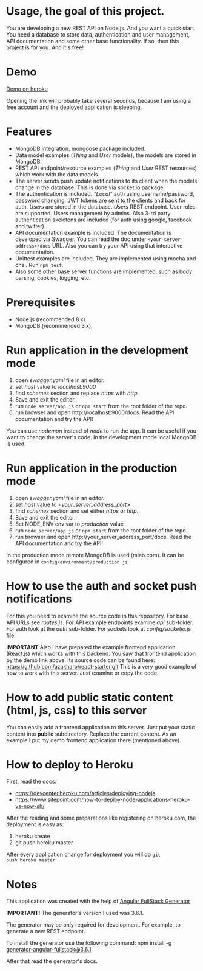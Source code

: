 ﻿# Usage, the goal of this project.

You are developing a new REST API on Node.js. And you want a quick start.
You need a database to store data, authentication and user management,
API documentation and some other base functionality.
If so, then this project is for you. And it's free!


# Demo

[Demo on heroku](https://pages.github.com/)

Opening the link will probably take several seconds, because I am using a free
account and the deployed application is sleeping.


# Features

  * MongoDB integration, mongoose package included.
  * Data model examples (*Thing* and *User* models), the models are stored in MongoDB.
  * REST API endpoint/resource examples (*Thing* and *User* REST resources) which work with the data models.
  * The server sends push update notifications to its client when the models change in the database. This is done via socket.io package.
  * The authentication is included. *"Local"* auth using username/password,
  password changing. JWT tokens are sent to the clients and back for auth.
  *Users* are stored in the database. *Users* REST endpoint.
  User roles are supported. Users management by admins.
  Also 3-rd party authentication skeletons are included (for auth using google, facebook and twitter).
  * API documentation example is included. The documentation is developed via Swagger.
  You can read the doc under <code>\<your-server-address\>/docs</code> URL.
  Also you can try your API using that interactive documentation.
  * Unittest examples are included. They are implemented using mocha and chai.
  Run <code>npm test</code>.
  * Also some other base server functions are implemented, such as
  body parsing, cookies, logging, etc.


# Prerequisites

  * Node.js (recommended 8.x).
  * MongoDB (recommended 3.x).


# Run application in the development mode

  1. open *swagger.yaml* file in an editor.
  2. set *host* value to *localhost:9000*
  3. find *schemes* section and replace *https* with *http*.
  4. Save and exit the editor.
  5. run <code>node server/app.js</code> or <code>npm start</code> from the root folder of the repo.
  6. run browser and open http://localhost:9000/docs. Read the API documentation and try the API!

  You can use *nodemon* instead of *node* to run the app. It can be useful if you want to change the server's code.
  In the development mode local MongoDB is used.


# Run application in the production mode

  1. open *swagger.yaml* file in an editor.
  2. set *host* value to *<your_server_address_port>*
  3. find *schemes* section and set either *https* or *http*.
  4. Save and exit the editor.
  5. Set NODE_ENV env var to *production* value
  6. run <code>node server/app.js</code> or <code>npm start</code> from the root folder of the repo.
  7. run browser and open http://your_server_address_port/docs. Read the API documentation and try the API!

  In the production mode remote MongoDB is used (mlab.com). It can be configured in <code>config/environment/production.js</code>


# How to use the auth and socket push notifications

  For this you need to examine the source code in this repository.
  For base API URLs see *routes.js*.
  For API example endpoints examine *api* sub-folder.
  For auth look at the *auth* sub-folder.
  For sockets look at *config/socketio.js* file.

  **IMPORTANT**
  Also I have prepared the example frontend application (React.js) which works with this backend.
  You saw that frontend application by the demo link above.
  Its source code can be found here: https://github.com/azakharo/react-starter.git
  This is a very good example of how to work with this server. Just examine or copy the code.


# How to add public static content (html, js, css) to this server

  You can easily add a frontend application to this server.
  Just put your static content into **public** subdirectory.
  Replace the current content. As an example I put my demo frontend application there (mentioned above).


# How to deploy to Heroku

  First, read the docs:
  * https://devcenter.heroku.com/articles/deploying-nodejs
  * https://www.sitepoint.com/how-to-deploy-node-applications-heroku-vs-now-sh/

  After the reading and some preparations like registering on heroku.com, the deployment is easy as:
  1. heroku create <app-name>
  2. git push heroku master

  After every application change for deployment you will do <code>git push heroku master</code>


# Notes

This application was created with the help of
[Angular FullStack Generator](https://github.com/angular-fullstack/generator-angular-fullstack)

**IMPORTANT!**
The generator's version I used was 3.6.1.

The generator may be only required for development. For example, to generate a new REST endpoint.

To install the generator use the following command:
npm install -g generator-angular-fullstack@3.6.1

After that read the generator's docs.
